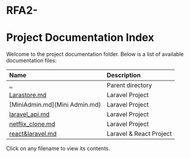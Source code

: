 # RFA2-
# Project Documentation Index

Welcome to the project documentation folder. Below is a list of available documentation files:

| Name | Description |
| :--- | :--- |
| [..](..) | Parent directory |
| [Larastore.md](Larastore.md) | Laravel Project |
| [MiniAdmin.md](Mini Admin.md) | Laravel Project |
| [laravel_api.md](laravel_api.md) | Laravel Project |
| [netflix_clone.md](netflix_clone.md) | Laravel Project |
| [react&laravel.md](react&laravel.md) | Laravel & React Project |

Click on any filename to view its contents.